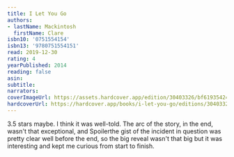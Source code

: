 ```yaml
---
title: I Let You Go
authors:
- lastName: Mackintosh
  firstName: Clare
isbn10: '0751554154'
isbn13: '9780751554151'
read: 2019-12-30
rating: 4
yearPublished: 2014
reading: false
asin:
subtitle:
narrators:
coverImageUrl: https://assets.hardcover.app/edition/30403326/bf61935424e592cc264fb060bc61d158ecdf75ba.jpeg
hardcoverUrl: https://hardcover.app/books/i-let-you-go/editions/30403326
---
```

3.5 stars maybe. I think it was well-told. The arc of the story, in the end, wasn't that exceptional, and Spoilerthe gist of the incident in question was pretty clear well before the end, so the big reveal wasn't that big but it was interesting and kept me curious from start to finish.
